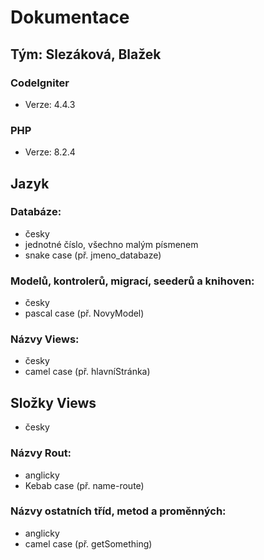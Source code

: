# Dokumentace
## Tým: Slezáková, Blažek
### CodeIgniter
* Verze: 4.4.3
### PHP
* Verze: 8.2.4
## Jazyk
### Databáze: 
* česky
* jednotné číslo, všechno malým písmenem
* snake case (př. jmeno_databaze)
### Modelů, kontrolerů, migrací, seederů a knihoven:
* česky
* pascal case (př. NovyModel)
### Názvy Views:
* česky
* camel case (př. hlavníStránka)
## Složky Views
*  česky
### Názvy Rout:
* anglicky
* Kebab case (př. name-route)
### Názvy ostatních tříd, metod a proměnných:
* anglicky
* camel case (př. getSomething)

